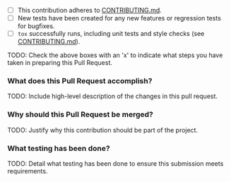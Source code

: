 - [ ] This contribution adheres to [CONTRIBUTING.md](https://github.com/ni/nixnet-python/blob/main/CONTRIBUTING.rst).
- [ ] New tests have been created for any new features or regression tests for bugfixes.
- [ ] `tox` successfully runs, including unit tests and style checks (see [CONTRIBUTING.md](https://github.com/ni/nixnet-python/blob/main/CONTRIBUTING.rst)).

TODO: Check the above boxes with an 'x' to indicate what steps you have taken in preparing this Pull Request.

### What does this Pull Request accomplish?

TODO: Include high-level description of the changes in this pull request.

### Why should this Pull Request be merged?

TODO: Justify why this contribution should be part of the project.

### What testing has been done?

TODO: Detail what testing has been done to ensure this submission meets requirements.
